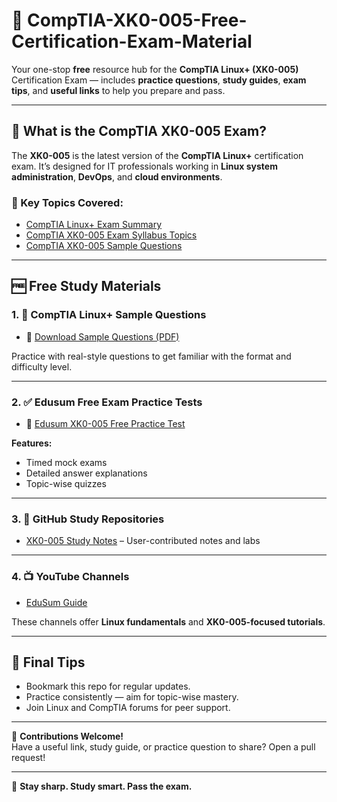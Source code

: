 # 🐧 CompTIA-XK0-005-Free-Certification-Exam-Material

Your one-stop **free** resource hub for the **CompTIA Linux+ (XK0-005)** Certification Exam — includes **practice questions**, **study guides**, **exam tips**, and **useful links** to help you prepare and pass.

---

## 📘 What is the CompTIA XK0-005 Exam?

The **XK0-005** is the latest version of the **CompTIA Linux+** certification exam. It’s designed for IT professionals working in **Linux system administration**, **DevOps**, and **cloud environments**.

### 🔹 Key Topics Covered:
- [CompTIA Linux+ Exam Summary](https://github.com/siennafaleiro/CompTIA-XK0-005-Free-Certification-Exam-Material/blob/main/CompTIA%20Linux%2B%20Exam%20Summary.md)  
- [CompTIA XK0-005 Exam Syllabus Topics](https://github.com/siennafaleiro/CompTIA-XK0-005-Free-Certification-Exam-Material/blob/main/CompTIA%20XK0-005%20Exam%20Syllabus%20Topics.md)
- [CompTIA XK0-005 Sample Questions](https://github.com/siennafaleiro/CompTIA-XK0-005-Free-Certification-Exam-Material/blob/main/CompTIA%20XK0-005%20Sample%20Questions.md)

---

## 🆓 Free Study Materials

### 1. 🎯 CompTIA Linux+ Sample Questions
- 📄 [Download Sample Questions (PDF)](https://www.edusum.com/comptia/comptia-linux-xk0-005-certification-sample-questions)

Practice with real-style questions to get familiar with the format and difficulty level.

---

### 2. ✅ Edusum Free Exam Practice Tests
- 🔗 [Edusum XK0-005 Free Practice Test](https://www.edusum.com/comptia/xk0-005-comptia-linux)

**Features:**
- Timed mock exams  
- Detailed answer explanations  
- Topic-wise quizzes  

---

### 3. 💾 GitHub Study Repositories
- [XK0-005 Study Notes](https://github.com/siennafaleiro/) – User-contributed notes and labs  

---

### 4. 📺 YouTube Channels
- [EduSum Guide](https://www.youtube.com/@edusumguide)  

These channels offer **Linux fundamentals** and **XK0-005-focused tutorials**.

---

## 📌 Final Tips
- Bookmark this repo for regular updates.
- Practice consistently — aim for topic-wise mastery.
- Join Linux and CompTIA forums for peer support.

---

📢 **Contributions Welcome!**  
Have a useful link, study guide, or practice question to share? Open a pull request!

---

🧠 **Stay sharp. Study smart. Pass the exam.**  

